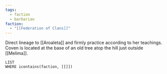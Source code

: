 ```yaml
---
tags:
  - faction
  - barbarian
faction:
  - "[[Federation of Clans]]"
---
```

Direct lineage to [[Aroaleta]] and firmly practice according to her teachings.
Coven is located at the base of an old tree atop the hill just outside [[Melima]].

```dataview
LIST
WHERE icontains(faction, [[]])
```
